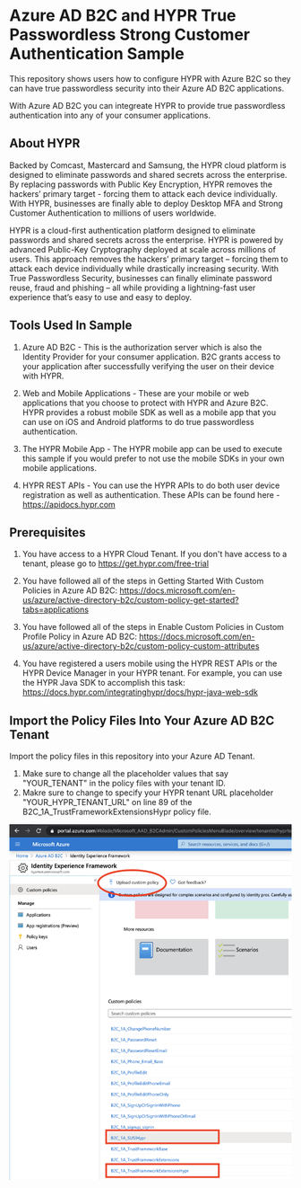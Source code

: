 # Azure AD B2C and HYPR True Passwordless Strong Customer Authentication Sample

This repository shows users how to configure HYPR with Azure B2C so they can have true passwordless security into their Azure AD B2C applications.

With Azure AD B2C you can integreate HYPR to provide true passwordless authentication into any of your consumer applications. 

## About HYPR

Backed by Comcast, Mastercard and Samsung, the HYPR cloud platform is designed to eliminate passwords and shared secrets across the enterprise. By replacing passwords with Public Key Encryption, HYPR removes the hackers’ primary target - forcing them to attack each device individually. With HYPR, businesses are finally able to deploy Desktop MFA and Strong Customer Authentication to millions of users worldwide.

HYPR is a cloud-first authentication platform designed to eliminate passwords and shared secrets across the enterprise. HYPR is powered by advanced Public-Key Cryptography deployed at scale across millions of users. This approach removes the hackers’ primary target – forcing them to attack each device individually while drastically increasing security.
With True Passwordless Security, businesses can finally eliminate password reuse, fraud and phishing – all while providing a lightning-fast user experience that’s easy to use and easy to deploy.

## Tools Used In Sample

1. Azure AD B2C - This is the authorization server which is also the Identity Provider for your consumer application. B2C grants access to your application after successfully verifying the user on their device with HYPR. 

2. Web and Mobile Applications - These are your mobile or web applications that you choose to protect with HYPR and Azure B2C. HYPR provides a robust mobile SDK as well as a mobile app that you can use on iOS and Android platforms to do true passwordless authentication. 

3. The HYPR Mobile App - The HYPR mobile app can be used to execute this sample if you would prefer to not use the mobile SDKs in your own mobile applications. 

4. HYPR REST APIs - You can use the HYPR APIs to do both user device registration as well as authentication. These APIs can be found here - https://apidocs.hypr.com

## Prerequisites

1. You have access to a HYPR Cloud Tenant. If you don't have access to a tenant, please go to https://get.hypr.com/free-trial

2. You have followed all of the steps in Getting Started With Custom Policies in Azure AD B2C: https://docs.microsoft.com/en-us/azure/active-directory-b2c/custom-policy-get-started?tabs=applications 

3. You have followed all of the steps in Enable Custom Policies in Custom Profile Policy in Azure AD B2C: https://docs.microsoft.com/en-us/azure/active-directory-b2c/custom-policy-custom-attributes

4. You have registered a users mobile using the HYPR REST APIs or the HYPR Device Manager in your HYPR tenant. For example, you can use the HYPR Java SDK to accomplish this task: https://docs.hypr.com/integratinghypr/docs/hypr-java-web-sdk

## Import the Policy Files Into Your Azure AD B2C Tenant

Import the policy files in this repository into your Azure AD Tenant. 

1. Make sure to change all the placeholder values that say "YOUR_TENANT" in the policy files with your tenant ID. 
2. Makre sure to change to specify your HYPR tenant URL placeholder "YOUR_HYPR_TENANT_URL" on line 89 of the B2C_1A_TrustFrameworkExtensionsHypr policy file. 

![Import Policy Image](/images/uploadpolicy.png)



